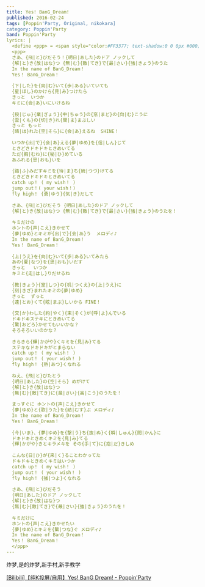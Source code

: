 ```yaml
---
title: Yes! BanG_Dream!
published: 2016-02-24
tags: [Poppin'Party, Original, nikokara]
category: Poppin'Party
band: Poppin'Party
lyrics: |
  <define <ppp> = <span style="color:#FF3377; text-shadow:0 0 0px #000;">>
  <ppp>
  さあ、{飛|と}びだそう！{明日|あした}のドア ノックして
  {解|と}き{放|はな}つ {無|む}{敵|てき}で{最|さい}{強|きょう}のうた
  In the name of BanG_Dream！
  Yes！ BanG_Dream！
  
  {下|した}を{向|む}いて{歩|ある}いていても
  {星|ほし}のかけら{見|み}つけたら
  きっと  いつか 
  キミに{会|あ}いにいけるね
  
  {授|じゅ}{業|ぎょう}{中|ちゅう}の{窓|まど}の{向|む}こうに
  {雲|くも}の{切|き}れ{間|ま}まぶしい
  きっと もっと
  {晴|は}れた{空|そら}に{会|あ}えるね  SHINE！
  
  いつか{出|で}{会|あ}える{夢|ゆめ}を{信|しん}じて
  ときどきドキドキときめいてる
  ただ{胸|むね}に{秘|ひ}めている
  あふれる{思|おも}いを
  
  {踏|ふ}みだすキミを{待|ま}ち{続|つづ}けてる
  ときどきドキドキときめいてる
  catch up！ ( my wish！ )
  jump out！( your wish！)
  fly high！ {勇|ゆう}{気|き}だして
  
  さあ、{飛|と}びだそう {明日|あした}のドア ノックして
  {解|と}き{放|はな}つ {無|む}{敵|てき}で{最|さい}{強|きょう}のうたを！
  
  キミだけの
  ホントの{声|こえ}きかせて
  {夢|ゆめ}とキミが{出|で}{会|あ}う  メロディ♪
  In the name of BanG_Dream！
  Yes！ BanG_Dream！
  
  {上|うえ}を{向|む}いて{歩|ある}いてみたら
  あの{夏|なつ}を{思|おも}いだす
  きっと   いつか
  キミと{走|はし}りだせるね
  
  {教|きょう}{室|しつ}の{机|つくえ}の{上|うえ}に
  {刻|きざ}まれたキミの{夢|ゆめ}
  きっと  ずっと
  {遠|とお}くて{眩|まぶ}しいから FINE！
  
  {交|か}わした{約|やく}{束|そく}が{呼|よ}んでいる
  ドキドキステキにときめいてる
  {驚|おどろ}かせてもいいかな？
  そろそろいいのかな？
  
  きらきら{輝|かがや}くキミを{見|み}てる
  ステキなドキドキがとまらない
  catch up！ ( my wish！ )
  jump out！ ( your wish！ )
  fly high！ {熱|あつ}くなれる
  
  ねえ、{飛|と}びたとう
  {明日|あした}の{空|そら} めがけて
  {解|と}き{放|はな}つ
  {無|む}{敵|てき}に{最|さい}{高|こう}のうたを！
  
  まっすぐに ホントの{声|こえ}きかせて
  {夢|ゆめ}と{歌|うた}を{結|むす}ぶ メロディ♪
  In the name of BanG_Dream！
  Yes！ BanG_Dream！
  
  {今|いま}、{夢|ゆめ}を{撃|う}ち{抜|ぬ}く{瞬|しゅん}{間|かん}に
  ドキドキときめくキミを{見|み}てる
  {輝|かがや}きとキラメキを その{手|て}に{抱|だ}きしめ
  
  こんな{日|ひ}が{来|く}ることわかってた
  ドキドキときめくキミはいつか
  catch up！ ( my wish！ )
  jump out！ ( your wish！ )
  fly high！ {強|つよ}くなれる
  
  さあ、{飛|と}びだそう
  {明日|あした}のドア ノックして
  {解|と}き{放|はな}つ
  {無|む}{敵|てき}で{最|さい}{強|きょう}のうたを！
  
  キミだけに
  ホントの{声|こえ}きかせたい
  {夢|ゆめ}とキミを{繋|つな}ぐ メロディ♪
  In the name of BanG_Dream！
  Yes！ BanG_Dream！
  </ppp>
---
```

炸梦,是的炸梦,新手村,新手教学
<summary>
    <a href="https://www.bilibili.com/video/BV16dtVz8EXU/">
        [Bilibili]【纯K投屏/自用】Yes! BanG Dream! - Poppin'Party
    </a>
</summary>




